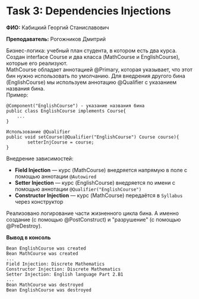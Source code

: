 # Task 3: Dependencies Injections
**ФИО:** Кабицкий Георгий Станиславович

**Преподаватель:** Рогожников Дмитрий

Бизнес-логика: учебный план студента, в котором есть два курса.  
Создан interface Course и два класса (MathCourse и EnglishCourse), которые его реализуют.  
MathCourse обладает аннотацией @Primary, которая указывает, что этот бин нужно использовать по умолчанию.
Для внедрения другого бина (EnglishCourse) мы используем аннотацию @Qualifier с указанием названия бина.   
Пример:  
```
@Component("EnglishCourse") - указание названия бина
public class EnglishCourse implements Course{
    ...
}

Использование @Qualifier
public void setCourse(@Qualifier("EnglishCourse") Course course){
        setterInjCourse = course;
}
```

Внедрение зависимостей:  
- **Field Injection** — курс (MathCourse) внедряется напрямую в поле с помощью аннотации `@Autowired`
- **Setter Injection** — курс (EnglishCourse) внедряется по имени с помощью аннотации `@Qualifier("EnglishCourse")`
- **Constructor Injection** — курс (MathCourse) передаётся в `Syllabus` через конструктор

Реализовано логирование части жизненного цикла бина. А именно создание (с помощью @PostConstruct) и "разрушение" (с помощью @PreDestroy).  

**Вывод в консоль**
```
Bean EnglishCourse was created
Bean MathCourse was created
...
Field Injection: Discrete Mathematics
Constructor Injection: Discrete Mathematics
Setter Injection: English language Part 2.B1
...
Bean MathCourse was destroyed
Bean EnglishCourse was destroyed
```
